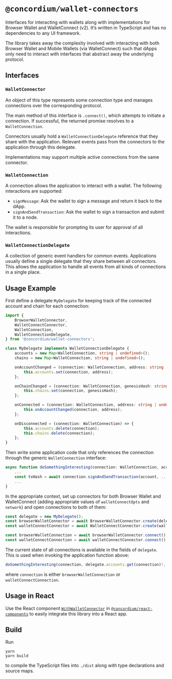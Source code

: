 # `@concordium/wallet-connectors`

Interfaces for interacting with wallets along with implementations for Browser Wallet and WalletConnect (v2).
It’s written in TypeScript and has no dependencies to any UI framework.

The library takes away the complexity involved with interacting with both Browser Wallet and Mobile Wallets (via WalletConnect)
such that dApps only need to interact with interfaces that abstract away the underlying protocol.

## Interfaces

### `WalletConnector`

An object of this type represents some connection type and manages connections over the corresponding protocol.

The main method of this interface is `.connect()`, which attempts to initiate a connection.
If successful, the returned promise resolves to a `WalletConnection`.

Connectors usually hold a `WalletConnectionDelegate` reference that they share with the application.
Relevant events pass from the connectors to the application through this delegate.

Implementations may support multiple active connections from the same connector.

### `WalletConnection`

A connection allows the application to interact with a wallet.
The following interactions are supported:

-   `signMessage`: Ask the wallet to sign a message and return it back to the dApp.
-   `signAndSendTransaction`: Ask the wallet to sign a transaction and submit it to a node.

The wallet is responsible for prompting its user for approval of all interactions.

### `WalletConnectionDelegate`

A collection of generic event handlers for common events.
Applications usually define a single delegate that they share between all connectors.
This allows the application to handle all events from all kinds of connections in a single place.

## Usage Example

First define a delegate `MyDelegate` for keeping track of the connected account and chain for each connection:

```typescript
import {
    BrowserWalletConnector,
    WalletConnectConnector,
    WalletConnection,
    WalletConnectionDelegate,
} from '@concordium/wallet-connectors';

class MyDelegate implements WalletConnectionDelegate {
    accounts = new Map<WalletConnection, string | undefined>();
    chains = new Map<WalletConnection, string | undefined>();

    onAccountChanged = (connection: WalletConnection, address: string | undefined) => {
        this.accounts.set(connection, address);
    };

    onChainChanged = (connection: WalletConnection, genesisHash: string) => {
        this.chains.set(connection, genesisHash);
    };

    onConnected = (connection: WalletConnection, address: string | undefined) => {
        this.onAccountChanged(connection, address);
    };

    onDisconnected = (connection: WalletConnection) => {
        this.accounts.delete(connection);
        this.chains.delete(connection);
    };
}
```

Then write some application code that only references the connection through the generic `WalletConnection` interface:

```typescript
async function doSomethingInteresting(connection: WalletConnection, account: string, ...) {
    ...
    const txHash = await connection.signAndSendTransaction(account, ...);
    ...
}
```

In the appropriate context, set up connectors for both Browser Wallet and WalletConnect
(adding appropriate values of `walletConnectOpts` and `network`) and open connections to both of them:

```typescript
const delegate = new MyDelegate();
const browserWalletConnector = await BrowserWalletConnector.create(delegate);
const walletConnectConnector = await WalletConnectConnector.create(walletConnectOpts, delegate, network);

const browserWalletConnection = await browserWalletConnector.connect();
const walletConnectConnection = await walletConnectConnector.connect();
```

The current state of all connections is available in the fields of `delegate`.
This is used when invoking the application function above:

```typescript
doSomethingInteresting(connection, delegate.accounts.get(connection)!, ...)
```

where `connection` is either `browserWalletConnection` or `walletConnectConnection`.

## Usage in React

Use the React component [`WithWalletConnector`](../react-components/src/WithWalletConnector.ts) in
[`@concordium/react-components`](../react-components)
to easily integrate this library into a React app.

## Build

Run

```shell
yarn
yarn build
```

to compile the TypeScript files into `./dist` along with type declarations and source maps.

